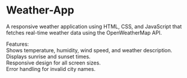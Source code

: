 # Weather-App
A responsive weather application using HTML, CSS, and JavaScript that fetches real-time weather data using the OpenWeatherMap API.

Features:
<br>
Shows temperature, humidity, wind speed, and weather description. <br>
Displays sunrise and sunset times. <br>
Responsive design for all screen sizes. <br>
Error handling for invalid city names. <br>
